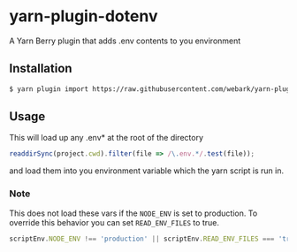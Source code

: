 # yarn-plugin-dotenv
A Yarn Berry plugin that adds .env contents to you environment

## Installation

```sh
$ yarn plugin import https://raw.githubusercontent.com/webark/yarn-plugin-dotenv/main/bundles/%40yarnpkg/plugin-dotenv.js
```

## Usage

This will load up any .env* at the root of the directory
```typescript
readdirSync(project.cwd).filter(file => /\.env.*/.test(file));
```
and load them into you environment variable which the yarn script is run in.

### Note

This does not load these vars if the `NODE_ENV` is set to production. To override this behavior you can set `READ_ENV_FILES` to true.

```typescript
scriptEnv.NODE_ENV !== 'production' || scriptEnv.READ_ENV_FILES === 'true'
```
 
